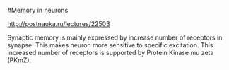 #Memory in neurons

http://postnauka.ru/lectures/22503

Synaptic memory is mainly expressed by increase number of receptors in synapse. This makes neuron more sensitive to specific excitation. This increased number of receptors is supported by Protein Kinase mu zeta (PKmZ).

